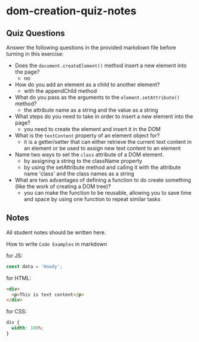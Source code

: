 # dom-creation-quiz-notes

## Quiz Questions

Answer the following questions in the provided markdown file before turning in this exercise:

- Does the `document.createElement()` method insert a new element into the page?
  - no
- How do you add an element as a child to another element?
  - with the appendChild method
- What do you pass as the arguments to the `element.setAttribute()` method?
  - the attribute name as a string and the value as a string
- What steps do you need to take in order to insert a new element into the page?
  - you need to create the element and insert it in the DOM
- What is the `textContent` property of an element object for?
  - it is a getter/setter that can either retrieve the current text content in an element or be used to assign new text content to an element
- Name two ways to set the `class` attribute of a DOM element.
  - by assigning a string to the className property
  - by using the setAttribute method and calling it with the attribute name 'class' and the class names as a string
- What are two advantages of defining a function to do create something (like the work of creating a DOM tree)?
  - you can make the function to be reusable, allowing you to save time and space by using one function to repeat similar tasks

## Notes

All student notes should be written here.

How to write `Code Examples` in markdown

for JS:

```javascript
const data = 'Howdy';
```

for HTML:

```html
<div>
  <p>This is text content</p>
</div>
```

for CSS:

```css
div {
  width: 100%;
}
```
